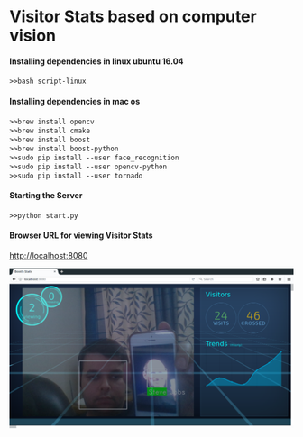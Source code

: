 # Visitor Stats based on computer vision

#### Installing dependencies in linux ubuntu 16.04
```
>>bash script-linux
```

#### Installing dependencies in mac os
```
>>brew install opencv
>>brew install cmake
>>brew install boost
>>brew install boost-python
>>sudo pip install --user face_recognition
>>sudo pip install --user opencv-python
>>sudo pip install --user tornado
```


#### Starting the Server
```
>>python start.py
```

#### Browser URL for viewing Visitor Stats
[http://localhost:8080](http://localhost:8080)

![Screenshot](https://raw.githubusercontent.com/bikashsharmabks/visitor-stats-computer-vision/master/www/image/screenshot.png)
